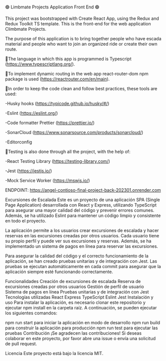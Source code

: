 🟢 Limbmate Projects Application Front End 🟢

This project was bootstrapped with Create React App, using the Redux and Redux Toolkit TS template. This is the front-end for the web application Climbmate Projects.

The purpose of this application is to bring together people who have escada material and people who want to join an organized ride or create their own route.

🔸The language in which this app is programmed is Typescript (https://www.typescriptlang.org/).

🔸To implement dynamic routing in the web app react-router-dom npm package is used (https://reactrouter.com/en/main).

🔸In order to keep the code clean and follow best practices, these tools are used:

-Husky hooks (https://typicode.github.io/husky/#/)

-Eslint (https://eslint.org/)

-Code formatter Prettier (https://prettier.io/)

-SonarCloud (https://www.sonarsource.com/products/sonarcloud/)

-Editorconfig

🔸Testing is also done through all the project, with the help of:

-React Testing Library (https://testing-library.com/)

-Jest (https://jestjs.io/)

-Mock Service Worker (https://mswjs.io/)

ENDPOINT: https://angel-contioso-final-project-back-202301.onrender.com

Excursiones de Escalada
Este es un proyecto de una aplicación SPA (Single Page Application) desarrollada con React y Express, utilizando TypeScript para asegurar una mayor calidad del código y prevenir errores comunes. Además, se ha utilizado Eslint para mantener un código limpio y consistente en todo el proyecto.

La aplicación permite a los usuarios crear excursiones de escalada y hacer reservas en las excursiones creadas por otros usuarios. Cada usuario tiene su propio perfil y puede ver sus excursiones y reservas. Además, se ha implementado un sistema de pagos en línea para reservar las excursiones.

Para asegurar la calidad del código y el correcto funcionamiento de la aplicación, se han creado pruebas unitarias y de integración con Jest. Las pruebas se ejecutan automáticamente en cada commit para asegurar que la aplicación siempre esté funcionando correctamente.

Funcionalidades
Creación de excursiones de escalada
Reserva de excursiones creadas por otros usuarios
Gestión de perfil de usuario
Sistema de pagos en línea
Pruebas unitarias y de integración con Jest
Tecnologías utilizadas
React
Express
TypeScript
Eslint
Jest
Instalación y uso
Para instalar la aplicación, es necesario clonar este repositorio y ejecutar npm install en la carpeta raíz. A continuación, se pueden ejecutar los siguientes comandos:

npm run start para iniciar la aplicación en modo de desarrollo
npm run build para construir la aplicación para producción
npm run test para ejecutar las pruebas
Contribución
¡Se agradecen las contribuciones! Si deseas colaborar en este proyecto, por favor abre una issue o envía una solicitud de pull request.

Licencia
Este proyecto está bajo la licencia MIT.
